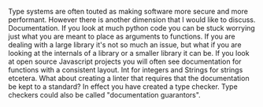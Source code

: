 Type systems are often touted as making software more secure and more performant. However there is another dimension that I would like to discuss. Documentation. If you look at much python code you can be stuck worrying just what you are meant to place as arguments to functions. If you are dealing with a large library it's not so much an issue, but what if you are looking at the internals of a library or a smaller library it can be. If you look at open source Javascript projects you will often see documentation for functions with a consistent layout. Int for integers and Strings for strings etcetera. What about creating a linter that requires that the documentation be kept to a standard? In effect you have created a type checker. Type checkers could also be called "documentation guarantors". 

